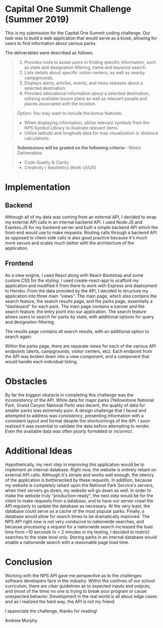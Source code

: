 ﻿# Capital One Summit Challenge (Summer 2019)

This is my submission for the Capital One Summit coding challenge. Our task was to build a web application that would serve as a kiosk, allowing for users to find information about various parks.

The deliverables were described as follows:

>1.  Provides tools to assist users in finding specific information, such as state and designation filtering, name and keyword search.
>2.  Lists details about specific visitor centers, as well as nearby campgrounds.
>3.  Displays alerts, articles, events, and news releases about a selected destination.
>4.  Provides educational information about a selected destination, utilizing available lesson plans as well as relevant people and places associated with the location.

>Option: You may want to include the bonus features:
>-   When displaying information, utilize relevant symbols from the NPS Symbol Library to illustrate relevant items.
>-   Utilize latitude and longitude data for map visualization or distance calculations.

>**Submissions will be graded on the following criteria:**-   Meets Deliverables
>-   Code Quality & Clarity
>-   Creativity / Aesthetics (think UI/UX)

# Implementation
## Backend

Although all of my data was coming from an external API, I decided to wrap my external API calls in an internal backend API. I used Node.JS and Express.JS for my backend server and built a simple backend API which the front-end would use to make requests. Routing calls through a backend API as opposed to client-side calls is also good practice because it's much more secure and scales much better with the architecture of the application.

## Frontend

As a view engine, I used React along with React-Bootstrap and some custom CSS for the styling. I used create-react-app to scaffold my application and modified it from there to work with Express and deployment to Heroku. From the data provided by the API, I decided to structure my application into three main "views". The main page, which also contains the search feature, the search results page, and the parks page, essentially a "dashboard" for each park. 
The main page contains a banner and the search feature, the entry point into our application. The search feature allows users to search for parks by state, with additional options for query and designation filtering.

The results page contains all search results, with an additional option to search again.

Within the parks page, there are separate views for each of the various API endpoints (alerts, campgrounds, visitor centers, etc). Each endpoint from the API was broken down into a view component, and a component that would handle each individual listing.

# Obstacles
By far the biggest obstacle in completing this challenge was the inconsistency of the API. While data for major parks (Yellowstone National Park, Grand Canyon National Park) was decent, the quality of data for smaller parks was extremely poor. A design challenge that I faced and attempted to address was *consistency*, presenting information with a consistent layout and format despite the shortcomings of the API. I soon realized it was essential to validate the data before attempting to render. Even the available data was often poorly formatted or *incorrect*.  
# Additional Ideas
Hypothetically, my next step in improving this application would be to implement an internal database. Right now, the website is entirely reliant on external API calls. Although it's simple and works well enough, the latency of the application is bottlenecked by these requests. In addition, because my website is completely reliant upon the National Park Service's servers, when their servers go down, my website will go down as well. In order to make the website truly "production-ready", the next step would be for the client to make requests from a database, and to have our server crawl the API regularly to update the database as necessary. At the very least, the database could serve as a cache of the most popular parks. Finally, a database would allow for search times to be dramatically improved. The NPS API right now is not very conducive to nationwide searches, and because processing a request  for a nationwide search increased the load time from ~10 seconds to > 2 minutes in my testing, I decided to restrict searches to the state level only. Storing parks in an internal database would enable a nationwide search with a reasonable page load time.

# Conclusion
Working with the NPS API gave me perspective as to the challenges software developers face in the industry. Within the confines of our school curriculum, there are clear guidelines as to expected inputs and outputs, and (most of the time) no one is trying to break your program or cause unexpected behavior. Development in the real world is all about edge cases and as I realized the hard way, the API is not my friend. 

I appreciate the challenge, thanks for reading!

Andrew Murphy
